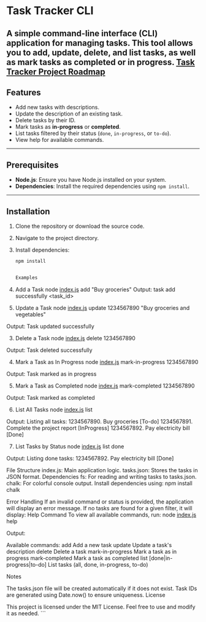 
# Task Tracker CLI

A simple command-line interface (CLI) application for managing tasks. This tool allows you to add, update, delete, and list tasks, as well as mark tasks as completed or in progress.
[Task Tracker Project Roadmap](https://roadmap.sh/projects/task-tracker)
---

## Features

- Add new tasks with descriptions.
- Update the description of an existing task.
- Delete tasks by their ID.
- Mark tasks as **in-progress** or **completed**.
- List tasks filtered by their status (`done`, `in-progress`, or `to-do`).
- View help for available commands.

---

## Prerequisites

- **Node.js**: Ensure you have Node.js installed on your system.
- **Dependencies**: Install the required dependencies using `npm install`.

---

## Installation

1. Clone the repository or download the source code.
2. Navigate to the project directory.
3. Install dependencies:
   ```bash
   npm install


   Examples
1. Add a Task
node [index.js](http://_vscodecontentref_/1) add "Buy groceries"
Output:
task add successfully <task_id>

2. Update a Task
node [index.js](http://_vscodecontentref_/2) update 1234567890 "Buy groceries and vegetables"

Output:
Task updated successfully

3. Delete a Task
node [index.js](http://_vscodecontentref_/3) delete 1234567890

Output:
Task deleted successfully

4. Mark a Task as In Progress
node [index.js](http://_vscodecontentref_/4) mark-in-progress 1234567890

Output:
Task marked as in progress

5. Mark a Task as Completed
node [index.js](http://_vscodecontentref_/5) mark-completed 1234567890

Output:
Task marked as completed

6. List All Tasks
node [index.js](http://_vscodecontentref_/6) list

Output:
Listing all tasks:
1234567890. Buy groceries [To-do]
1234567891. Complete the project report [InProgress]
1234567892. Pay electricity bill [Done]

7. List Tasks by Status
node [index.js](http://_vscodecontentref_/7) list done

Output:
Listing done tasks:
1234567892. Pay electricity bill [Done]


File Structure
index.js: Main application logic.
tasks.json: Stores the tasks in JSON format.
Dependencies
fs: For reading and writing tasks to tasks.json.
chalk: For colorful console output.
Install dependencies using:
npm install chalk

Error Handling
If an invalid command or status is provided, the application will display an error message.
If no tasks are found for a given filter, it will display:
Help Command
To view all available commands, run:
node [index.js](http://_vscodecontentref_/8) help

Output:

Available commands:
add <description>           Add a new task
update <id> <newDescription>  Update a task's description
delete <id>                 Delete a task
mark-in-progress <id>       Mark a task as in progress
mark-completed <id>         Mark a task as completed
list [done|in-progress|to-do] List tasks (all, done, in-progress, to-do)

Notes

The tasks.json file will be created automatically if it does not exist.
Task IDs are generated using Date.now() to ensure uniqueness.
License

This project is licensed under the MIT License. Feel free to use and modify it as needed. ```
